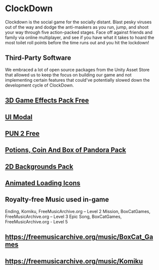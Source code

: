 # ClockDown
Clockdown is the social game for the socially distant. Blast pesky viruses out of the way and dodge the anti-maskers as you run, jump, and shoot your way through five action-packed stages.
Face off against friends and family via online multiplayer, and see if you have what it takes to hoard the most toilet roll points before the time runs out and you hit the lockdown!

## Third-Party Software
We embraced a lot of open source packages from the Unity Asset Store that allowed us to keep the focus on building our game and not implementing certain features that could've potentially slowed down the development cycle of ClockDown.

## [3D Game Effects Pack Free](https://assetstore.unity.com/packages/vfx/particles/3d-games-effects-pack-free-42285#content)
## [UI Modal](https://assetstore.unity.com/packages/tools/gui/ui-modal-175169#content)
## [PUN 2 Free](https://assetstore.unity.com/packages/tools/network/pun-2-free-119922)
## [Potions, Coin And Box of Pandora Pack](https://assetstore.unity.com/packages/3d/props/potions-coin-and-box-of-pandora-pack-71778)
## [2D Backgrounds Pack](https://assetstore.unity.com/packages/2d/environments/2d-backgrounds-pack-188495)
## [Animated Loading Icons](https://assetstore.unity.com/packages/2d/gui/icons/animated-loading-icons-47844)

## Royalty-free Music used in-game

Ending, Komiku, FreeMusicArchive.org – Level 2
Mission, BoxCatGames, FreeMusicArchive.org – Level 3
Epic Song, BoxCatGames, FreeMusicArchive.org - Level 5

## https://freemusicarchive.org/music/BoxCat_Games 
## https://freemusicarchive.org/music/Komiku 

